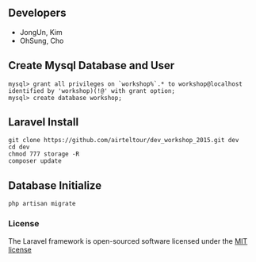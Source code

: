 ## Developers
* JongUn, Kim
* OhSung, Cho


## Create Mysql Database and User
```
mysql> grant all privileges on `workshop%`.* to workshop@localhost identified by 'workshop)(!@' with grant option;
mysql> create database workshop;
```

## Laravel Install

```
git clone https://github.com/airteltour/dev_workshop_2015.git dev
cd dev
chmod 777 storage -R
composer update
```

## Database Initialize
```
php artisan migrate
```


### License

The Laravel framework is open-sourced software licensed under the [MIT license](http://opensource.org/licenses/MIT)
